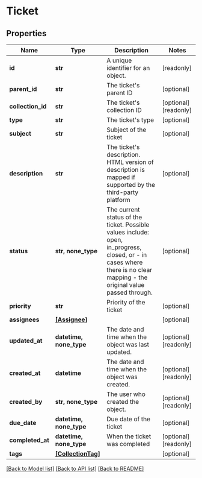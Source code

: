# Ticket


## Properties
Name | Type | Description | Notes
------------ | ------------- | ------------- | -------------
**id** | **str** | A unique identifier for an object. | [readonly] 
**parent_id** | **str** | The ticket&#39;s parent ID | [optional] 
**collection_id** | **str** | The ticket&#39;s collection ID | [optional] [readonly] 
**type** | **str** | The ticket&#39;s type | [optional] 
**subject** | **str** | Subject of the ticket | [optional] 
**description** | **str** | The ticket&#39;s description. HTML version of description is mapped if supported by the third-party platform | [optional] 
**status** | **str, none_type** | The current status of the ticket. Possible values include: open, in_progress, closed, or - in cases where there is no clear mapping - the original value passed through. | [optional] 
**priority** | **str** | Priority of the ticket | [optional] 
**assignees** | [**[Assignee]**](Assignee.md) |  | [optional] 
**updated_at** | **datetime, none_type** | The date and time when the object was last updated. | [optional] [readonly] 
**created_at** | **datetime** | The date and time when the object was created. | [optional] [readonly] 
**created_by** | **str, none_type** | The user who created the object. | [optional] [readonly] 
**due_date** | **datetime, none_type** | Due date of the ticket | [optional] 
**completed_at** | **datetime, none_type** | When the ticket was completed | [optional] [readonly] 
**tags** | [**[CollectionTag]**](CollectionTag.md) |  | [optional] 

[[Back to Model list]](../../README.md#documentation-for-models) [[Back to API list]](../../README.md#documentation-for-api-endpoints) [[Back to README]](../../README.md)


